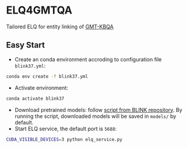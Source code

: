 # ELQ4GMTQA
Tailored ELQ for entity linking of [GMT-KBQA](https://github.com/HXX97/GMT-KBQA)
## Easy Start
- Create an conda environment accroding to configuration file `blink37.yml`:
```bash
conda env create -f blink37.yml
```
- Activate environment:
```bash
conda activate blink37
```
- Download pretrained models: follow [script from BLINK repository](https://github.com/facebookresearch/BLINK/blob/main/download_elq_models.sh). By running the script, downloaded models will be saved in `models/` by default.
- Start ELQ service, the default port is `5688`:
```bash
CUDA_VISIBLE_DEVICES=3 python elq_service.py
```
